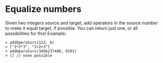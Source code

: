 # Equalize numbers

Given two integers source and target, add operators in the source number to make it equal target, if possible. You can return just one, or all possibilities for this!
Example:
```
> addOperators(123, 6)
> ["1*2*3", "1+2+3"]
> addOperators(3456237490, 9191)
> [] // none possible
```